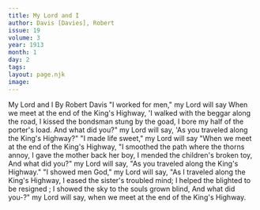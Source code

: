 ```yaml
---
title: My Lord and I
author: Davis [Davies], Robert
issue: 19
volume: 3
year: 1913
month: 1
day: 2
tags:
layout: page.njk
image:
---
```

My Lord and I      By Robert Davis       "I worked for men," my Lord will say When we meet at the end of the King's Highway,   'I walked with the beggar along the road, I kissed the bondsman stung by the goad,   I bore my half of the porter's load. And what did you?" my Lord will say,   'As you traveled along the King's Highway?"   "I made life sweet," my Lord will say   "When we meet at the end of the King's Highway, "I smoothed the path where the thorns annoy,   I gave the mother back her boy,    I mended the children's broken toy,   And what did you?" my Lord will say,   "As you traveled along the King's Highway."   "I showed men God," my Lord will say, "As I traveled along the King's Highway,   I eased the sister's troubled mind; I helped the blighted to be resigned ;   I showed the sky to the souls grown blind, And what did you-?" my Lord will say,   when we meet at the end of the King's Highway.




